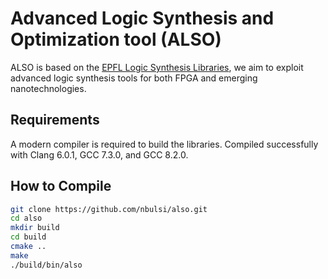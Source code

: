 # Advanced Logic Synthesis and  Optimization tool (ALSO)

ALSO is based on the [EPFL Logic Synthesis Libraries](https://github.com/lsils/lstools-showcase), we aim to exploit advanced logic synthesis tools for both FPGA and emerging nanotechnologies.

## Requirements
A modern compiler is required to build the libraries. Compiled successfully with Clang 6.0.1, GCC 7.3.0, and GCC 8.2.0. 

## How to Compile
```bash
git clone https://github.com/nbulsi/also.git
cd also
mkdir build
cd build
cmake ..
make
./build/bin/also
```

